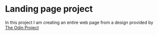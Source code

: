# Landing page project

In this project I am creating an entire web page from a design provided by 
[The Odin Project](https://www.theodinproject.com/)
